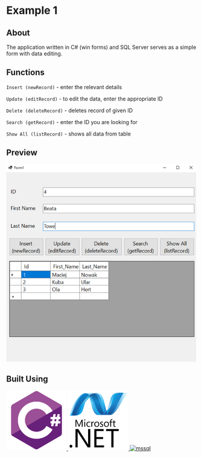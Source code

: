 # Example 1

## About <a name = "about"></a>

The application written in C# (win forms) and SQL Server serves as a simple form with data editing.

## Functions

`Insert (newRecord)` - enter the relevant details

`Update (editRecord)` - to edit the data, enter the appropriate ID

`Delete (deleteRecord)` - deletes record of given ID

`Search (getRecord)` - enter the ID you are looking for

`Show All (listRecord)` - shows all data from table

## Preview

<img src="https://github.com/PKrystian/Bus_App/blob/senior/Example_1/pic1.PNG"/>

## Built Using <a name = "built_using"></a>

<p align="left"><a href="https://www.w3schools.com/cs/" target="_blank" rel="noreferrer"> 
<img src="https://raw.githubusercontent.com/devicons/devicon/master/icons/csharp/csharp-original.svg" alt="csharp" width="160" height="160"/> </a> <a href="https://dotnet.microsoft.com/" target="_blank" rel="noreferrer"><img src="https://raw.githubusercontent.com/devicons/devicon/master/icons/dot-net/dot-net-original-wordmark.svg" alt="dotnet" width="160" height="160"/> </a> <a href="https://www.microsoft.com/en-us/sql-server" target="_blank" rel="noreferrer"><img src="https://www.svgrepo.com/show/303229/microsoft-sql-server-logo.svg" alt="mssql" width="160" height="160"/> </a> </p>
